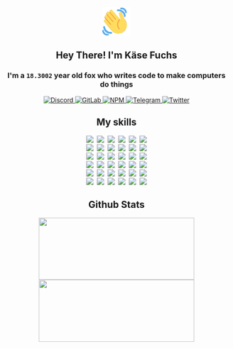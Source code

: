 <div><p align=center><img src=./resources/images/wave.gif width=64px height=64px></p><h2 align=center>Hey There! I'm Käse Fuchs</h2><h3 align=center>I'm a <code>18.3002</code> year old fox who writes code to make computers do things</h3><p align=center><a href=https://discord.com/users/507526681125322772><img alt=Discord src="https://img.shields.io/badge/Discord-5865F2?logo=discord&logoColor=white&style=flat-square#bab8a3850a422b6dcdfd70f49620af04"> </a><a href=https://gitlab.com/kasefuchs><img alt=GitLab src="https://img.shields.io/badge/GitLab-330F63?logo=gitlab&logoColor=white&style=flat-square#bab8a3850a422b6dcdfd70f49620af04"> </a><a href=https://npmjs.com/~kasefuchs><img alt=NPM src="https://img.shields.io/badge/NPM-CB3837?logo=npm&logoColor=white&style=flat-square#bab8a3850a422b6dcdfd70f49620af04"> </a><a href=https://t.me/kasefuchs><img alt=Telegram src="https://img.shields.io/badge/Telegram-2CA5E0?logo=telegram&logoColor=white&style=flat-square#bab8a3850a422b6dcdfd70f49620af04"> </a><a href=https://twitter.com/kasefuchs><img alt=Twitter src="https://img.shields.io/badge/Twitter-1DA1F2?logo=twitter&logoColor=white&style=flat-square#bab8a3850a422b6dcdfd70f49620af04"></a></p><h2 align=center>My skills</h2><p align=center><a href=https://aws.amazon.com/ ><picture><source srcset="https://skillicons.dev/icons?i=aws&theme=dark#bab8a3850a422b6dcdfd70f49620af04" media="(prefers-color-scheme: dark)"><source srcset="https://skillicons.dev/icons?i=aws&theme=light#bab8a3850a422b6dcdfd70f49620af04" media="(prefers-color-scheme: light), (prefers-color-scheme: no-preference)"><img src="https://skillicons.dev/icons?i=aws&theme=light#bab8a3850a422b6dcdfd70f49620af04"></picture></a>&nbsp;&nbsp;<a href=https://en.wikipedia.org/wiki/Bash_(Unix_shell)><picture><source srcset="https://skillicons.dev/icons?i=bash&theme=dark#bab8a3850a422b6dcdfd70f49620af04" media="(prefers-color-scheme: dark)"><source srcset="https://skillicons.dev/icons?i=bash&theme=light#bab8a3850a422b6dcdfd70f49620af04" media="(prefers-color-scheme: light), (prefers-color-scheme: no-preference)"><img src="https://skillicons.dev/icons?i=bash&theme=light#bab8a3850a422b6dcdfd70f49620af04"></picture></a>&nbsp;&nbsp;<a href=https://discord.com/developers/docs><picture><source srcset="https://skillicons.dev/icons?i=bots&theme=dark#bab8a3850a422b6dcdfd70f49620af04" media="(prefers-color-scheme: dark)"><source srcset="https://skillicons.dev/icons?i=bots&theme=light#bab8a3850a422b6dcdfd70f49620af04" media="(prefers-color-scheme: light), (prefers-color-scheme: no-preference)"><img src="https://skillicons.dev/icons?i=bots&theme=light#bab8a3850a422b6dcdfd70f49620af04"></picture></a>&nbsp;&nbsp;<a href=https://www.cloudflare.com/ ><picture><source srcset="https://skillicons.dev/icons?i=cloudflare&theme=dark#bab8a3850a422b6dcdfd70f49620af04" media="(prefers-color-scheme: dark)"><source srcset="https://skillicons.dev/icons?i=cloudflare&theme=light#bab8a3850a422b6dcdfd70f49620af04" media="(prefers-color-scheme: light), (prefers-color-scheme: no-preference)"><img src="https://skillicons.dev/icons?i=cloudflare&theme=light#bab8a3850a422b6dcdfd70f49620af04"></picture></a>&nbsp;&nbsp;<a href=https://en.wikipedia.org/wiki/CSS><picture><source srcset="https://skillicons.dev/icons?i=css&theme=dark#bab8a3850a422b6dcdfd70f49620af04" media="(prefers-color-scheme: dark)"><source srcset="https://skillicons.dev/icons?i=css&theme=light#bab8a3850a422b6dcdfd70f49620af04" media="(prefers-color-scheme: light), (prefers-color-scheme: no-preference)"><img src="https://skillicons.dev/icons?i=css&theme=light#bab8a3850a422b6dcdfd70f49620af04"></picture></a>&nbsp;&nbsp;<a href=https://www.docker.com/ ><picture><source srcset="https://skillicons.dev/icons?i=docker&theme=dark#bab8a3850a422b6dcdfd70f49620af04" media="(prefers-color-scheme: dark)"><source srcset="https://skillicons.dev/icons?i=docker&theme=light#bab8a3850a422b6dcdfd70f49620af04" media="(prefers-color-scheme: light), (prefers-color-scheme: no-preference)"><img src="https://skillicons.dev/icons?i=docker&theme=light#bab8a3850a422b6dcdfd70f49620af04"></picture></a><br><a href=https://www.electronjs.org/ ><picture><source srcset="https://skillicons.dev/icons?i=electron&theme=dark#bab8a3850a422b6dcdfd70f49620af04" media="(prefers-color-scheme: dark)"><source srcset="https://skillicons.dev/icons?i=electron&theme=light#bab8a3850a422b6dcdfd70f49620af04" media="(prefers-color-scheme: light), (prefers-color-scheme: no-preference)"><img src="https://skillicons.dev/icons?i=electron&theme=light#bab8a3850a422b6dcdfd70f49620af04"></picture></a>&nbsp;&nbsp;<a href=https://expressjs.com/ ><picture><source srcset="https://skillicons.dev/icons?i=express&theme=dark#bab8a3850a422b6dcdfd70f49620af04" media="(prefers-color-scheme: dark)"><source srcset="https://skillicons.dev/icons?i=express&theme=light#bab8a3850a422b6dcdfd70f49620af04" media="(prefers-color-scheme: light), (prefers-color-scheme: no-preference)"><img src="https://skillicons.dev/icons?i=express&theme=light#bab8a3850a422b6dcdfd70f49620af04"></picture></a>&nbsp;&nbsp;<a href=https://www.figma.com/ ><picture><source srcset="https://skillicons.dev/icons?i=figma&theme=dark#bab8a3850a422b6dcdfd70f49620af04" media="(prefers-color-scheme: dark)"><source srcset="https://skillicons.dev/icons?i=figma&theme=light#bab8a3850a422b6dcdfd70f49620af04" media="(prefers-color-scheme: light), (prefers-color-scheme: no-preference)"><img src="https://skillicons.dev/icons?i=figma&theme=light#bab8a3850a422b6dcdfd70f49620af04"></picture></a>&nbsp;&nbsp;<a href=https://firebase.google.com/ ><picture><source srcset="https://skillicons.dev/icons?i=firebase&theme=dark#bab8a3850a422b6dcdfd70f49620af04" media="(prefers-color-scheme: dark)"><source srcset="https://skillicons.dev/icons?i=firebase&theme=light#bab8a3850a422b6dcdfd70f49620af04" media="(prefers-color-scheme: light), (prefers-color-scheme: no-preference)"><img src="https://skillicons.dev/icons?i=firebase&theme=light#bab8a3850a422b6dcdfd70f49620af04"></picture></a>&nbsp;&nbsp;<a href=https://flask.palletsprojects.com/ ><picture><source srcset="https://skillicons.dev/icons?i=flask&theme=dark#bab8a3850a422b6dcdfd70f49620af04" media="(prefers-color-scheme: dark)"><source srcset="https://skillicons.dev/icons?i=flask&theme=light#bab8a3850a422b6dcdfd70f49620af04" media="(prefers-color-scheme: light), (prefers-color-scheme: no-preference)"><img src="https://skillicons.dev/icons?i=flask&theme=light#bab8a3850a422b6dcdfd70f49620af04"></picture></a>&nbsp;&nbsp;<a href=https://cloud.google.com/ ><picture><source srcset="https://skillicons.dev/icons?i=gcp&theme=dark#bab8a3850a422b6dcdfd70f49620af04" media="(prefers-color-scheme: dark)"><source srcset="https://skillicons.dev/icons?i=gcp&theme=light#bab8a3850a422b6dcdfd70f49620af04" media="(prefers-color-scheme: light), (prefers-color-scheme: no-preference)"><img src="https://skillicons.dev/icons?i=gcp&theme=light#bab8a3850a422b6dcdfd70f49620af04"></picture></a><br><a href=https://git-scm.com/ ><picture><source srcset="https://skillicons.dev/icons?i=git&theme=dark#bab8a3850a422b6dcdfd70f49620af04" media="(prefers-color-scheme: dark)"><source srcset="https://skillicons.dev/icons?i=git&theme=light#bab8a3850a422b6dcdfd70f49620af04" media="(prefers-color-scheme: light), (prefers-color-scheme: no-preference)"><img src="https://skillicons.dev/icons?i=git&theme=light#bab8a3850a422b6dcdfd70f49620af04"></picture></a>&nbsp;&nbsp;<a href=https://github.com/ ><picture><source srcset="https://skillicons.dev/icons?i=github&theme=dark#bab8a3850a422b6dcdfd70f49620af04" media="(prefers-color-scheme: dark)"><source srcset="https://skillicons.dev/icons?i=github&theme=light#bab8a3850a422b6dcdfd70f49620af04" media="(prefers-color-scheme: light), (prefers-color-scheme: no-preference)"><img src="https://skillicons.dev/icons?i=github&theme=light#bab8a3850a422b6dcdfd70f49620af04"></picture></a>&nbsp;&nbsp;<a href=https://gitlab.com/ ><picture><source srcset="https://skillicons.dev/icons?i=gitlab&theme=dark#bab8a3850a422b6dcdfd70f49620af04" media="(prefers-color-scheme: dark)"><source srcset="https://skillicons.dev/icons?i=gitlab&theme=light#bab8a3850a422b6dcdfd70f49620af04" media="(prefers-color-scheme: light), (prefers-color-scheme: no-preference)"><img src="https://skillicons.dev/icons?i=gitlab&theme=light#bab8a3850a422b6dcdfd70f49620af04"></picture></a>&nbsp;&nbsp;<a href=https://www.heroku.com/ ><picture><source srcset="https://skillicons.dev/icons?i=heroku&theme=dark#bab8a3850a422b6dcdfd70f49620af04" media="(prefers-color-scheme: dark)"><source srcset="https://skillicons.dev/icons?i=heroku&theme=light#bab8a3850a422b6dcdfd70f49620af04" media="(prefers-color-scheme: light), (prefers-color-scheme: no-preference)"><img src="https://skillicons.dev/icons?i=heroku&theme=light#bab8a3850a422b6dcdfd70f49620af04"></picture></a>&nbsp;&nbsp;<a href=https://en.wikipedia.org/wiki/HTML><picture><source srcset="https://skillicons.dev/icons?i=html&theme=dark#bab8a3850a422b6dcdfd70f49620af04" media="(prefers-color-scheme: dark)"><source srcset="https://skillicons.dev/icons?i=html&theme=light#bab8a3850a422b6dcdfd70f49620af04" media="(prefers-color-scheme: light), (prefers-color-scheme: no-preference)"><img src="https://skillicons.dev/icons?i=html&theme=light#bab8a3850a422b6dcdfd70f49620af04"></picture></a>&nbsp;&nbsp;<a href=https://en.wikipedia.org/wiki/JavaScript><picture><source srcset="https://skillicons.dev/icons?i=js&theme=dark#bab8a3850a422b6dcdfd70f49620af04" media="(prefers-color-scheme: dark)"><source srcset="https://skillicons.dev/icons?i=js&theme=light#bab8a3850a422b6dcdfd70f49620af04" media="(prefers-color-scheme: light), (prefers-color-scheme: no-preference)"><img src="https://skillicons.dev/icons?i=js&theme=light#bab8a3850a422b6dcdfd70f49620af04"></picture></a><br><a href=https://en.wikipedia.org/wiki/Linux><picture><source srcset="https://skillicons.dev/icons?i=linux&theme=dark#bab8a3850a422b6dcdfd70f49620af04" media="(prefers-color-scheme: dark)"><source srcset="https://skillicons.dev/icons?i=linux&theme=light#bab8a3850a422b6dcdfd70f49620af04" media="(prefers-color-scheme: light), (prefers-color-scheme: no-preference)"><img src="https://skillicons.dev/icons?i=linux&theme=light#bab8a3850a422b6dcdfd70f49620af04"></picture></a>&nbsp;&nbsp;<a href=https://mui.com/ ><picture><source srcset="https://skillicons.dev/icons?i=materialui&theme=dark#bab8a3850a422b6dcdfd70f49620af04" media="(prefers-color-scheme: dark)"><source srcset="https://skillicons.dev/icons?i=materialui&theme=light#bab8a3850a422b6dcdfd70f49620af04" media="(prefers-color-scheme: light), (prefers-color-scheme: no-preference)"><img src="https://skillicons.dev/icons?i=materialui&theme=light#bab8a3850a422b6dcdfd70f49620af04"></picture></a>&nbsp;&nbsp;<a href=https://en.wikipedia.org/wiki/Markdown><picture><source srcset="https://skillicons.dev/icons?i=md&theme=dark#bab8a3850a422b6dcdfd70f49620af04" media="(prefers-color-scheme: dark)"><source srcset="https://skillicons.dev/icons?i=md&theme=light#bab8a3850a422b6dcdfd70f49620af04" media="(prefers-color-scheme: light), (prefers-color-scheme: no-preference)"><img src="https://skillicons.dev/icons?i=md&theme=light#bab8a3850a422b6dcdfd70f49620af04"></picture></a>&nbsp;&nbsp;<a href=https://www.mongodb.com/ ><picture><source srcset="https://skillicons.dev/icons?i=mongodb&theme=dark#bab8a3850a422b6dcdfd70f49620af04" media="(prefers-color-scheme: dark)"><source srcset="https://skillicons.dev/icons?i=mongodb&theme=light#bab8a3850a422b6dcdfd70f49620af04" media="(prefers-color-scheme: light), (prefers-color-scheme: no-preference)"><img src="https://skillicons.dev/icons?i=mongodb&theme=light#bab8a3850a422b6dcdfd70f49620af04"></picture></a>&nbsp;&nbsp;<a href=https://www.mysql.com/ ><picture><source srcset="https://skillicons.dev/icons?i=mysql&theme=dark#bab8a3850a422b6dcdfd70f49620af04" media="(prefers-color-scheme: dark)"><source srcset="https://skillicons.dev/icons?i=mysql&theme=light#bab8a3850a422b6dcdfd70f49620af04" media="(prefers-color-scheme: light), (prefers-color-scheme: no-preference)"><img src="https://skillicons.dev/icons?i=mysql&theme=light#bab8a3850a422b6dcdfd70f49620af04"></picture></a>&nbsp;&nbsp;<a href=https://nextjs.org/ ><picture><source srcset="https://skillicons.dev/icons?i=nextjs&theme=dark#bab8a3850a422b6dcdfd70f49620af04" media="(prefers-color-scheme: dark)"><source srcset="https://skillicons.dev/icons?i=nextjs&theme=light#bab8a3850a422b6dcdfd70f49620af04" media="(prefers-color-scheme: light), (prefers-color-scheme: no-preference)"><img src="https://skillicons.dev/icons?i=nextjs&theme=light#bab8a3850a422b6dcdfd70f49620af04"></picture></a><br><a href=https://nodejs.org/en/ ><picture><source srcset="https://skillicons.dev/icons?i=nodejs&theme=dark#bab8a3850a422b6dcdfd70f49620af04" media="(prefers-color-scheme: dark)"><source srcset="https://skillicons.dev/icons?i=nodejs&theme=light#bab8a3850a422b6dcdfd70f49620af04" media="(prefers-color-scheme: light), (prefers-color-scheme: no-preference)"><img src="https://skillicons.dev/icons?i=nodejs&theme=light#bab8a3850a422b6dcdfd70f49620af04"></picture></a>&nbsp;&nbsp;<a href=https://www.postgresql.org/ ><picture><source srcset="https://skillicons.dev/icons?i=postgres&theme=dark#bab8a3850a422b6dcdfd70f49620af04" media="(prefers-color-scheme: dark)"><source srcset="https://skillicons.dev/icons?i=postgres&theme=light#bab8a3850a422b6dcdfd70f49620af04" media="(prefers-color-scheme: light), (prefers-color-scheme: no-preference)"><img src="https://skillicons.dev/icons?i=postgres&theme=light#bab8a3850a422b6dcdfd70f49620af04"></picture></a>&nbsp;&nbsp;<a href=https://learn.microsoft.com/en-us/powershell/ ><picture><source srcset="https://skillicons.dev/icons?i=powershell&theme=dark#bab8a3850a422b6dcdfd70f49620af04" media="(prefers-color-scheme: dark)"><source srcset="https://skillicons.dev/icons?i=powershell&theme=light#bab8a3850a422b6dcdfd70f49620af04" media="(prefers-color-scheme: light), (prefers-color-scheme: no-preference)"><img src="https://skillicons.dev/icons?i=powershell&theme=light#bab8a3850a422b6dcdfd70f49620af04"></picture></a>&nbsp;&nbsp;<a href=https://www.python.org/ ><picture><source srcset="https://skillicons.dev/icons?i=py&theme=dark#bab8a3850a422b6dcdfd70f49620af04" media="(prefers-color-scheme: dark)"><source srcset="https://skillicons.dev/icons?i=py&theme=light#bab8a3850a422b6dcdfd70f49620af04" media="(prefers-color-scheme: light), (prefers-color-scheme: no-preference)"><img src="https://skillicons.dev/icons?i=py&theme=light#bab8a3850a422b6dcdfd70f49620af04"></picture></a>&nbsp;&nbsp;<a href=https://www.raspberrypi.org/ ><picture><source srcset="https://skillicons.dev/icons?i=raspberrypi&theme=dark#bab8a3850a422b6dcdfd70f49620af04" media="(prefers-color-scheme: dark)"><source srcset="https://skillicons.dev/icons?i=raspberrypi&theme=light#bab8a3850a422b6dcdfd70f49620af04" media="(prefers-color-scheme: light), (prefers-color-scheme: no-preference)"><img src="https://skillicons.dev/icons?i=raspberrypi&theme=light#bab8a3850a422b6dcdfd70f49620af04"></picture></a>&nbsp;&nbsp;<a href=https://reactjs.org/ ><picture><source srcset="https://skillicons.dev/icons?i=react&theme=dark#bab8a3850a422b6dcdfd70f49620af04" media="(prefers-color-scheme: dark)"><source srcset="https://skillicons.dev/icons?i=react&theme=light#bab8a3850a422b6dcdfd70f49620af04" media="(prefers-color-scheme: light), (prefers-color-scheme: no-preference)"><img src="https://skillicons.dev/icons?i=react&theme=light#bab8a3850a422b6dcdfd70f49620af04"></picture></a><br><a href=https://redux.js.org/ ><picture><source srcset="https://skillicons.dev/icons?i=redux&theme=dark#bab8a3850a422b6dcdfd70f49620af04" media="(prefers-color-scheme: dark)"><source srcset="https://skillicons.dev/icons?i=redux&theme=light#bab8a3850a422b6dcdfd70f49620af04" media="(prefers-color-scheme: light), (prefers-color-scheme: no-preference)"><img src="https://skillicons.dev/icons?i=redux&theme=light#bab8a3850a422b6dcdfd70f49620af04"></picture></a>&nbsp;&nbsp;<a href=https://en.wikipedia.org/wiki/Regular_expression><picture><source srcset="https://skillicons.dev/icons?i=regex&theme=dark#bab8a3850a422b6dcdfd70f49620af04" media="(prefers-color-scheme: dark)"><source srcset="https://skillicons.dev/icons?i=regex&theme=light#bab8a3850a422b6dcdfd70f49620af04" media="(prefers-color-scheme: light), (prefers-color-scheme: no-preference)"><img src="https://skillicons.dev/icons?i=regex&theme=light#bab8a3850a422b6dcdfd70f49620af04"></picture></a>&nbsp;&nbsp;<a href=https://en.wikipedia.org/wiki/Sass_(stylesheet_language)><picture><source srcset="https://skillicons.dev/icons?i=sass&theme=dark#bab8a3850a422b6dcdfd70f49620af04" media="(prefers-color-scheme: dark)"><source srcset="https://skillicons.dev/icons?i=sass&theme=light#bab8a3850a422b6dcdfd70f49620af04" media="(prefers-color-scheme: light), (prefers-color-scheme: no-preference)"><img src="https://skillicons.dev/icons?i=sass&theme=light#bab8a3850a422b6dcdfd70f49620af04"></picture></a>&nbsp;&nbsp;<a href=https://www.typescriptlang.org/ ><picture><source srcset="https://skillicons.dev/icons?i=ts&theme=dark#bab8a3850a422b6dcdfd70f49620af04" media="(prefers-color-scheme: dark)"><source srcset="https://skillicons.dev/icons?i=ts&theme=light#bab8a3850a422b6dcdfd70f49620af04" media="(prefers-color-scheme: light), (prefers-color-scheme: no-preference)"><img src="https://skillicons.dev/icons?i=ts&theme=light#bab8a3850a422b6dcdfd70f49620af04"></picture></a>&nbsp;&nbsp;<a href=https://unity.com/ ><picture><source srcset="https://skillicons.dev/icons?i=unity&theme=dark#bab8a3850a422b6dcdfd70f49620af04" media="(prefers-color-scheme: dark)"><source srcset="https://skillicons.dev/icons?i=unity&theme=light#bab8a3850a422b6dcdfd70f49620af04" media="(prefers-color-scheme: light), (prefers-color-scheme: no-preference)"><img src="https://skillicons.dev/icons?i=unity&theme=light#bab8a3850a422b6dcdfd70f49620af04"></picture></a>&nbsp;&nbsp;<a href=https://workers.cloudflare.com/ ><picture><source srcset="https://skillicons.dev/icons?i=workers&theme=dark#bab8a3850a422b6dcdfd70f49620af04" media="(prefers-color-scheme: dark)"><source srcset="https://skillicons.dev/icons?i=workers&theme=light#bab8a3850a422b6dcdfd70f49620af04" media="(prefers-color-scheme: light), (prefers-color-scheme: no-preference)"><img src="https://skillicons.dev/icons?i=workers&theme=light#bab8a3850a422b6dcdfd70f49620af04"></picture></a><br></p><h2 align=center>Github Stats</h2><p align=center><picture><source srcset="https://github-readme-stats-kasefuchs.vercel.app/api/?count_private=true&hide_border=true&hide_rank=true&line_height=20&hide_title=true&username=Kasefuchs&theme=dark#bab8a3850a422b6dcdfd70f49620af04" media="(prefers-color-scheme: dark)"><source srcset="https://github-readme-stats-kasefuchs.vercel.app/api/?count_private=true&hide_border=true&hide_rank=true&line_height=20&hide_title=true&username=Kasefuchs&theme=light#bab8a3850a422b6dcdfd70f49620af04" media="(prefers-color-scheme: light), (prefers-color-scheme: no-preference)"><img align=middle width=350 height=140 src="https://github-readme-stats-kasefuchs.vercel.app/api/?count_private=true&hide_border=true&hide_rank=true&line_height=20&hide_title=true&username=Kasefuchs&theme=light#bab8a3850a422b6dcdfd70f49620af04"></picture><picture><source srcset="https://github-readme-stats-kasefuchs.vercel.app/api/top-langs/?count_private=true&hide_border=true&layout=compact&username=Kasefuchs&theme=dark#bab8a3850a422b6dcdfd70f49620af04" media="(prefers-color-scheme: dark)"><source srcset="https://github-readme-stats-kasefuchs.vercel.app/api/top-langs/?count_private=true&hide_border=true&layout=compact&username=Kasefuchs&theme=light#bab8a3850a422b6dcdfd70f49620af04" media="(prefers-color-scheme: light), (prefers-color-scheme: no-preference)"><img align=middle width=350 height=140 src="https://github-readme-stats-kasefuchs.vercel.app/api/top-langs/?count_private=true&hide_border=true&layout=compact&username=Kasefuchs&theme=light#bab8a3850a422b6dcdfd70f49620af04"></picture></p><img src="https://hit.yhype.me/github/profile?user_id=64592097#bab8a3850a422b6dcdfd70f49620af04" alt=""></div>